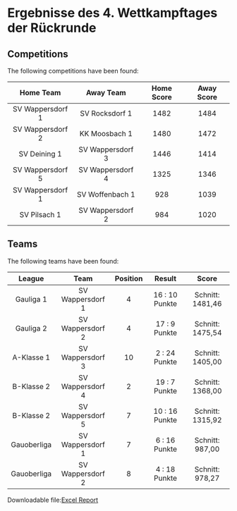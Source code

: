 



# Ergebnisse des 4. Wettkampftages der Rückrunde

## Competitions
The following competitions have been found:  

|Home Team|Away Team|Home Score|Away Score|
| :---: | :---: | :---: | :---: |
|SV Wappersdorf 1|SV Rocksdorf 1|1482|1484|
|SV Wappersdorf 2|KK Moosbach 1|1480|1472|
|SV Deining 1|SV Wappersdorf 3|1446|1414|
|SV Wappersdorf 5|SV Wappersdorf 4|1325|1346|
|SV Wappersdorf 1|SV Woffenbach 1|928|1039|
|SV Pilsach 1|SV Wappersdorf 2|984|1020|
  

## Teams
The following teams have been found:  

|League|Team|Position|Result|Score|
| :---: | :---: | :---: | :---: | :---: |
|Gauliga 1| SV Wappersdorf 1|4|16 : 10   Punkte|Schnitt:    1481,46|
|Gauliga 2| SV Wappersdorf 2|4|17 : 9   Punkte|Schnitt:    1475,54|
|A-Klasse 1| SV Wappersdorf 3|10|2 : 24   Punkte|Schnitt:    1405,00|
|B-Klasse 2| SV Wappersdorf 4|2|19 : 7   Punkte|Schnitt:    1368,00|
|B-Klasse 2| SV Wappersdorf 5|7|10 : 16   Punkte|Schnitt:    1315,92|
|Gauoberliga | SV Wappersdorf 1|7|6 : 16   Punkte|Schnitt:    987,00|
|Gauoberliga | SV Wappersdorf 2|8|4 : 18   Punkte|Schnitt:    978,27|
  
  
Downloadable file:[Excel Report](files/report.xlsx)